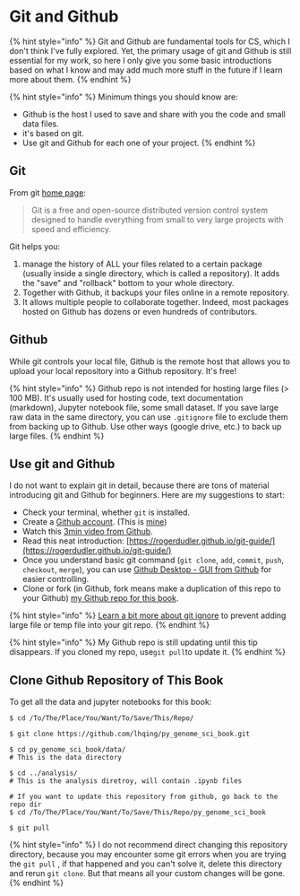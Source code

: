 # Git and Github

{% hint style="info" %}
Git and Github are fundamental tools for CS, which I don't think I've fully explored. Yet, the primary usage of git and Github is still essential for my work, so here I only give you some basic introductions based on what I know and may add much more stuff in the future if I learn more about them.
{% endhint %}

{% hint style="info" %}
Minimum things you should know are:

* Github is the host I used to save and share with you the code and small data files.
* it's based on git.
* Use git and Github for each one of your project.
{% endhint %}

## Git

From git [home page](https://git-scm.com/):

> Git is a free and open-source distributed version control system designed to handle everything from small to very large projects with speed and efficiency.

Git helps you:

1. manage the history of ALL your files related to a certain package \(usually inside a single directory, which is called a repository\). It adds the "save" and "rollback" bottom to your whole directory.
2. Together with Github, it backups your files online in a remote repository.
3. It allows multiple people to collaborate together. Indeed, most packages hosted on Github has dozens or even hundreds of contributors.

## Github

While git controls your local file, Github is the remote host that allows you to upload your local repository into a Github repository. It's free! 

{% hint style="info" %}
Github repo is not intended for hosting large files \(&gt; 100 MB\). It's usually used for hosting code, text documentation \(markdown\), Jupyter notebook file, some small dataset. If you save large raw data in the same directory, you can use `.gitignore` file to exclude them from backing up to Github. Use other ways \(google drive, etc.\) to back up large files.
{% endhint %}

## Use git and Github

I do not want to explain git in detail, because there are tons of material introducing git and Github for beginners. Here are my suggestions to start:

* Check your terminal, whether `git` is installed.
* Create a [Github account](https://github.com/join?source=header-home). \(This is [mine](https://github.com/lhqing)\)
* Watch this [3min video from Github](https://www.youtube.com/watch?v=w3jLJU7DT5E).
* Read this neat introduction: [https://rogerdudler.github.io/git-guide/](https://rogerdudler.github.io/git-guide/)
* Once you understand basic git command \(`git clone`, `add`, `commit`, `push`, `checkout`, `merge`\), you can use [Github Desktop - GUI from Github](https://desktop.github.com/) for easier controlling.
* Clone or fork \(in Github, fork means make a duplication of this repo to your Github\) [my Github repo for this book](https://github.com/lhqing/py_genome_sci_book).

{% hint style="info" %}
[Learn a bit more about git ignore](https://help.github.com/en/github/using-git/ignoring-files) to prevent adding large file or temp file into your git repo.
{% endhint %}

{% hint style="info" %}
My Github repo is still updating until this tip disappears. If you cloned my repo, use`git pull`to update it.
{% endhint %}

## Clone Github Repository of This Book

To get all the data and jupyter notebooks for this book:

```text
$ cd /To/The/Place/You/Want/To/Save/This/Repo/

$ git clone https://github.com/lhqing/py_genome_sci_book.git

$ cd py_genome_sci_book/data/
# This is the data directory

$ cd ../analysis/
# This is the analysis diretroy, will contain .ipynb files

# If you want to update this repository from github, go back to the repo dir
$ cd /To/The/Place/You/Want/To/Save/This/Repo/py_genome_sci_book

$ git pull
```

{% hint style="info" %}
I do not recommend direct changing this repository directory, because you may encounter some git errors when you are trying the `git pull` , if that happened and you can't solve it, delete this directory and rerun `git clone`. But that means all your custom changes will be gone.
{% endhint %}

